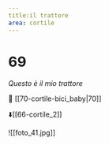 ```yaml
---
title:il trattore
area: cortile
---
```

# 69
_Questo è il mio trattore_

👀 [[70-cortile-bici_baby|70]]

⬇️[[66-cortile_2]]

![[foto_41.jpg]]